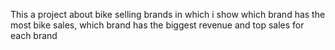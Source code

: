 This a project about bike selling brands in which i show which brand has the most bike sales, which brand has the biggest revenue and top sales for each brand
